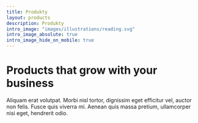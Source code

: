 ```yaml
---
title: Produkty
layout: products
description: Produkty
intro_image: "images/illustrations/reading.svg"
intro_image_absolute: true
intro_image_hide_on_mobile: true
---
```


# Products that grow with your business

Aliquam erat volutpat. Morbi nisl tortor, dignissim eget efficitur vel, auctor non felis. Fusce quis viverra mi. Aenean quis massa pretium, ullamcorper nisi eget, hendrerit odio.
